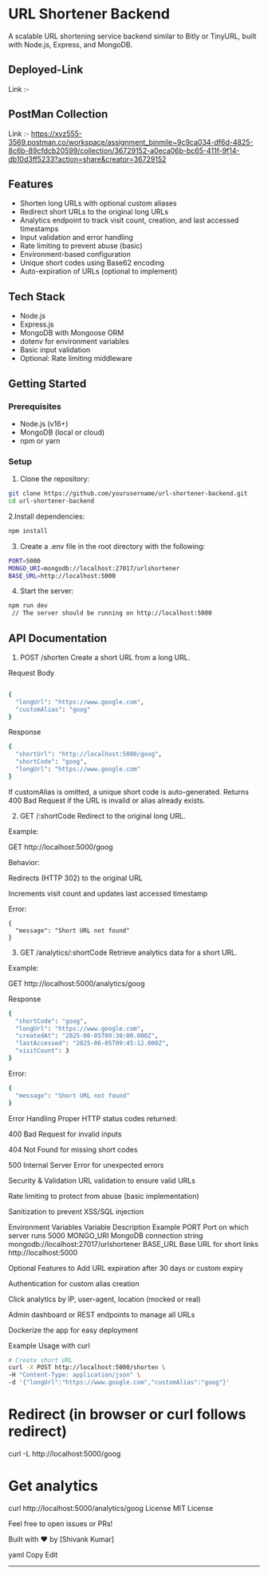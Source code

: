 # URL Shortener Backend

A scalable URL shortening service backend similar to Bitly or TinyURL, built with Node.js, Express, and MongoDB.

## Deployed-Link

Link :- 


## PostMan Collection

Link :- https://xyz555-3569.postman.co/workspace/assignment_binmile~9c9ca034-df6d-4825-8c6b-89cfdcb20599/collection/36729152-a0eca06b-bc65-411f-9f14-db10d3ff5233?action=share&creator=36729152

## Features

- Shorten long URLs with optional custom aliases  
- Redirect short URLs to the original long URLs  
- Analytics endpoint to track visit count, creation, and last accessed timestamps  
- Input validation and error handling  
- Rate limiting to prevent abuse (basic)  
- Environment-based configuration  
- Unique short codes using Base62 encoding  
- Auto-expiration of URLs (optional to implement)

## Tech Stack

- Node.js  
- Express.js  
- MongoDB with Mongoose ORM  
- dotenv for environment variables  
- Basic input validation  
- Optional: Rate limiting middleware

## Getting Started

### Prerequisites

- Node.js (v16+)  
- MongoDB (local or cloud)  
- npm or yarn

### Setup

1. Clone the repository:

```bash
git clone https://github.com/yourusername/url-shortener-backend.git
cd url-shortener-backend
```

2.Install dependencies:

```bash
npm install
```

3. Create a .env file in the root directory with the following:

```bash
PORT=5000
MONGO_URI=mongodb://localhost:27017/urlshortener
BASE_URL=http://localhost:5000
```

4. Start the server:

```bash
npm run dev
 // The server should be running on http://localhost:5000
```


## API Documentation

1. POST /shorten
Create a short URL from a long URL.

Request Body
```bash

{
  "longUrl": "https://www.google.com",
  "customAlias": "goog"
}
```

Response

```bash
{
  "shortUrl": "http://localhost:5000/goog",
  "shortCode": "goog",
  "longUrl": "https://www.google.com"
}
```
If customAlias is omitted, a unique short code is auto-generated. Returns 400 Bad Request if the URL is invalid or alias already exists.

2. GET /:shortCode
Redirect to the original long URL.

Example:

GET http://localhost:5000/goog

Behavior:

Redirects (HTTP 302) to the original URL

Increments visit count and updates last accessed timestamp

Error:
```
{
  "message": "Short URL not found"
}
```

3. GET /analytics/:shortCode
Retrieve analytics data for a short URL.

Example:

GET http://localhost:5000/analytics/goog

Response
```bash
{
  "shortCode": "goog",
  "longUrl": "https://www.google.com",
  "createdAt": "2025-06-05T09:30:00.000Z",
  "lastAccessed": "2025-06-05T09:45:12.000Z",
  "visitCount": 3
}
```
Error:
```bash
{
  "message": "Short URL not found"
}
```

Error Handling
Proper HTTP status codes returned:

400 Bad Request for invalid inputs

404 Not Found for missing short codes

500 Internal Server Error for unexpected errors

Security & Validation
URL validation to ensure valid URLs

Rate limiting to protect from abuse (basic implementation)

Sanitization to prevent XSS/SQL injection

Environment Variables
Variable	Description	Example
PORT	Port on which server runs	5000
MONGO_URI	MongoDB connection string	mongodb://localhost:27017/urlshortener
BASE_URL	Base URL for short links	http://localhost:5000

Optional Features to Add
URL expiration after 30 days or custom expiry

Authentication for custom alias creation

Click analytics by IP, user-agent, location (mocked or real)

Admin dashboard or REST endpoints to manage all URLs

Dockerize the app for easy deployment

Example Usage with curl
```bash
# Create short URL
curl -X POST http://localhost:5000/shorten \
-H "Content-Type: application/json" \
-d '{"longUrl":"https://www.google.com","customAlias":"goog"}'
```

# Redirect (in browser or curl follows redirect)
curl -L http://localhost:5000/goog

# Get analytics
curl http://localhost:5000/analytics/goog
License
MIT License

Feel free to open issues or PRs!

Built with ❤️ by [Shivank Kumar]

yaml
Copy
Edit

---




